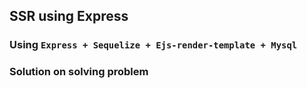 ## SSR using Express

### Using `Express + Sequelize + Ejs-render-template + Mysql`

### Solution on solving problem
